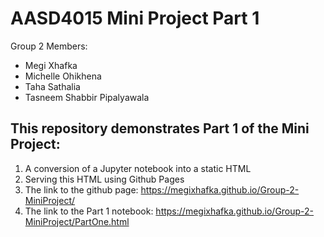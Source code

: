 # AASD4015 Mini Project Part 1

Group 2 Members: 
- Megi Xhafka
- Michelle Ohikhena
- Taha Sathalia
- Tasneem Shabbir Pipalyawala

## This repository demonstrates Part 1 of the Mini Project:
1. A conversion of a Jupyter notebook into a static HTML
2. Serving this HTML using Github Pages
3. The link to the github page: https://megixhafka.github.io/Group-2-MiniProject/
4. The link to the Part 1 notebook: https://megixhafka.github.io/Group-2-MiniProject/PartOne.html
